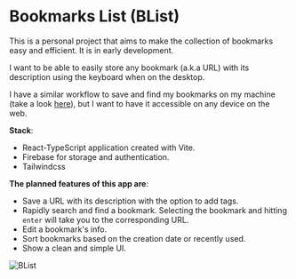# Bookmarks List (BList)

This is a personal project that aims to make the collection of bookmarks easy and efficient. It is in early development.

I want to be able to easily store any bookmark (a.k.a URL) with its description using the keyboard when on the desktop.

I have a similar workflow to save and find my bookmarks on my machine (take a look [here](https://github.com/idr4n/.dotfiles#bookmarks-workflow)), but I want to have it accessible on any device on the web.

**Stack**:

- React-TypeScript application created with Vite.
- Firebase for storage and authentication.
- Tailwindcss

**The planned features of this app are**:

- Save a URL with its description with the option to add tags.
- Rapidly search and find a bookmark. Selecting the bookmark and hitting `enter` will take you to the corresponding URL.
- Edit a bookmark's info.
- Sort bookmarks based on the creation date or recently used.
- Show a clean and simple UI.

![BList](https://user-images.githubusercontent.com/20104703/172282754-f1392f56-6676-4d25-ba74-916b1c7031bc.gif)
